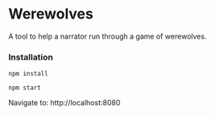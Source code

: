 # Werewolves

A tool to help a narrator run through a game of werewolves.

### Installation

`npm install`

`npm start`

Navigate to: http://localhost:8080
